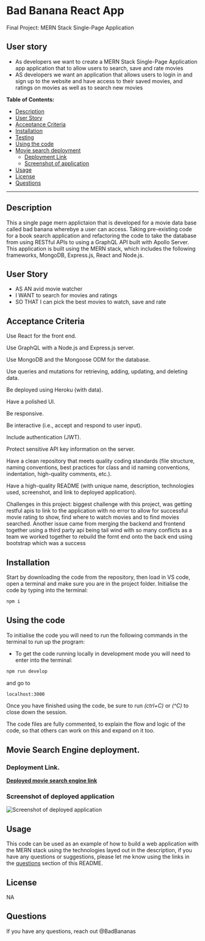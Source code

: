 # Bad Banana React App

Final Project: MERN Stack Single-Page Application

## User story 

- As developers we want to create a MERN Stack Single-Page Application app application that to allow users to search, save and rate movies
- AS developers we want an application that allows users to login in and sign up to the website and have access to their saved movies, and ratings on movies as well as to search new movies

**Table of Contents:**

* [Description](#description)
* [User Story](#user-story)
* [Acceptance Criteria](#acceptance-criteria)
* [Installation](#installation)
* [Testing](#testing)
* [Using the code](#using-the-code)
* [Movie search deployment](#movie-search-engine-deployment)
    * [Deployment Link](#deployment-link)
    * [Screenshot of application](#screenshot-of-deployed-application)
* [Usage](#usage)
* [License](#license) 
* [Questions](#questions)

---

## Description

This a single page mern applictaion that is developed for a movie data base called bad banana wherebye a user can access. Taking pre-existing code for a book search application and refactoring the code to take the database from using RESTful APIs to using a GraphQL API built with Apollo Server. This application is built using the MERN stack, which includes the following frameworks, MongoDB, Express.js, React and Node.js.


## User Story


* AS AN avid movie watcher
* I WANT to search for movies and ratings
* SO THAT I can pick the best movies to watch, save and rate



## Acceptance Criteria

Use React for the front end.

Use GraphQL with a Node.js and Express.js server.

Use MongoDB and the Mongoose ODM for the database.

Use queries and mutations for retrieving, adding, updating, and deleting data.

Be deployed using Heroku (with data).

Have a polished UI.

Be responsive.

Be interactive (i.e., accept and respond to user input).

Include authentication (JWT).

Protect sensitive API key information on the server.

Have a clean repository that meets quality coding standards (file structure, naming conventions, best practices for class and id naming conventions, indentation, high-quality comments, etc.).

Have a high-quality README (with unique name, description, technologies used, screenshot, and link to deployed application).






Challenges in this project: biggest challenge with this project, was getting restful apis to link to the application with no error to allow for successful movie rating to show, find where to watch movies and to find movies searched. Another issue came from merging the backend and frontend together using a third party api being tail wind with so many conflicts as a team we worked together to rebuild the fornt end onto the back end using bootstrap which was a success


## Installation

Start by downloading the code from the repository, then load in VS code, open a terminal and make sure you are in the project folder.
Initialise the code by typing into the terminal:
```bash
npm i
```

## Using the code

To initialise the code you will need to run the following commands in the terminal to run up the program:

- To get the code running locally in development mode you will need to enter into the terminal:
```bash
npm run develop
```
and go to

```bash
localhost:3000
```

Once you have finished using the code, be sure to run *(ctrl+C)* or *(^C)* to close down the session.

The code files are fully commented, to explain the flow and logic of the code, so that others can work on this and expand on it too.


## Movie Search Engine deployment.

### Deployment Link.


<a href="https://mern-movie-search-badbananas.herokuapp.com/"><b>Deployed movie search engine link</b></a>


### Screenshot of deployed application

![Screenshot of deployed application](./client/src/images/badbananaSS.png)


## Usage

This code can be used as an example of how to build a web application with the MERN stack using the technologies layed out in the description, if you have any questions or suggestions, please let me know using the links in the [questions](#questions) section of this README.

## License

NA

## Questions

If you have any questions, reach out @BadBananas</br>



